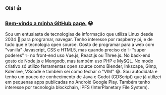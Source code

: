 ### Olá! 👍
### [Bem-vindo a minha GitHub page.](https://joaosousa1.github.io/) 😀

Sou um entusiasta de tecnologias de informação que utiliza Linux desde 2004 🐧 para programar, navegar. Tenho interesse por raspberry pi, e de tudo que é tecnologia open source. Gosto de programar para a web com "vanilla" Javascript, CSS e HTML5, mas quando preciso de ✨ "super poderes" ✨ no front-end uso Vue.js, React.js ou Three.js. No back-end gosto de Node.js e Mongodb, mas também uso PHP e MySQL.
No modo criativo só utilizo ferramentas open source como Blender, Inkscape, Gimp, Kdenlive, VScode e também sei como fechar o "VIM" 😂. Sou autodidata e tenho um pouco de conhecimento de Java e Godot (GDScript) que já utilizei em pequenas apps publicadas no Android Google Play. Também tenho interesse por tecnologia blockchain, IPFS (InterPlanetary File System).

<!--
I’m currently in localhost but ready for port foward 🤓.

My name is João Sousa and I am an TI enthusiast who has been using Linux since 2004 🐧 to program, surf the web and play FPS. I am interested in raspberry pi, Linux servers, and all that is open source technology. I like to program for the web with "vanilla" Javascript, CSS and HTML5, but when I need ✨ "super powers" ✨  in the front-end i use Vue.js, React.js or Three.js. In the back-end i like to use Node.js and Mongodb, but also use PHP and MySQL. "Live long and prosper" to PHP 🖖. In creative mode I only use open source tools like Blender, Inkscape, Gimp, Kdenlive, VScode and also know how to close the "VIM" 😂. I am self-taught and have a little knowledge of Java and Godot (GDScript) that I have used in small apps published on Android Google Play. I am also interested in blockchain technology and IPFS (InterPlanetary File System).


**joaosousa1/joaosousa1** is a ✨ _special_ ✨ repository because its `README.md` (this file) appears on your GitHub profile.

Here are some ideas to get you started:

- 🔭 I’m currently working on ...
- 🌱 I’m currently learning ...
- 👯 I’m looking to collaborate on ...
- 🤔 I’m looking for help with ...
- 💬 Ask me about ...
- 📫 How to reach me: ...
- 😄 Pronouns: ...
- ⚡ Fun fact: ...
-->
